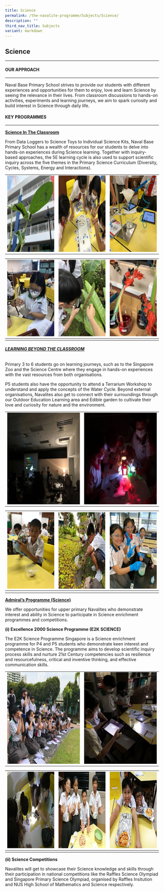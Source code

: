 ```yaml
---
title: Science
permalink: /the-navalite-programme/Subjects/Science/
description: ""
third_nav_title: Subjects
variant: markdown
---
```

## Science
---
#### OUR APPROACH
------------

Naval Base Primary School strives to provide our students with different experiences and opportunities for them to enjoy, love and learn Science by seeing the relevance in their lives. From classroom discussions to hands-on activities, experiments and learning journeys, we aim to spark curiosity and build interest in Science through daily life.  

 
#### KEY PROGRAMMES
--------------

**<u>Science In The Classroom</u>**

From Data Loggers to Science Toys to Individual Science Kits, Naval Base Primary School has a wealth of resources for our students to delve into hands-on experiences during Science learning. Together with inquiry-based approaches, the 5E learning cycle is also used to support scientific inquiry across the five themes in the Primary Science Curriculum (Diversity, Cycles, Systems, Energy and Interactions).



|  | | |
| -------- | -------- |  ---- | 
| <img src="/images/Science/Science%201.png" style="width:400px;height:250px;">    | <img src="/images/Science/Science%201a.jpg" style="width:400px;height:250px;">  | <img src="/images/Science/Science%202a.png" style="width:400px;height:250px;"> | | 

| <img src="/images/Science/Science%203a.jpg" style="width:400px;height:250px;"> |  <img src="/images/Science/Science%204a.jpg" style="width:400px;height:250px;"> | <img src="/images/Science/Science%205a.png" style="width:400px;height:250px;"> | 
| --- | ---- | ---- | 
|   |  | | 

###### **<u>LEARNING BEYOND THE CLASSROOM</u>**

Primary 3 to 6 students go on learning journeys, such as to the Singapore Zoo and the Science Centre where they engage in hands-on experiences with the vast resources from both organisations.&nbsp;

P5 students also have the opportunity to attend a Terrarium Workshop to understand and apply the concepts of the Water Cycle. Beyond external organisations, Navalites also get to connect with their surroundings through our Outdoor Education Learning area and Edible garden to cultivate their love and curiosity for nature and the environment.

|  |   | 
| --- | ---- | 
| <img src="/images/Science/Science%206a.jpg" style="width:400px;height:300px;"> | <img src="/images/Science/Science%207a.jpg" style="width:400px;height:300px;"> | 


| <img src="/images/Science/Science%204.png" style="width:400px;height:250px;"> |  <img src="/images/Science/Science%205.png" style="width:400px;height:250px;"> | <img src="/images/Science/Science%206.png" style="width:400px;height:250px;"> | 
| --- | ---- | ---- | 
|   |  | | 


**<u>Admiral’s Programme (Science)</u>**

We offer opportunities for upper primary Navalites who demonstrate interest and ability in Science to participate in Science enrichment programmes and competitions.

**(i) Excellence 2000 Science Programme (E2K SCIENCE)**

The E2K Science Programme Singapore is a Science enrichment programme for P4 and P5 students who demonstrate keen interest and competence in Science. The programme aims to develop scientific inquiry process skills and nurture 21st Century competencies such as resilience and resourcefulness, critical and inventive thinking, and effective communication skills.

|  | | 
| -------- | -------- |
|   <img src="/images/Science/Science%208a.jpg" style="width:400px;height:300px;">  |     <img src="/images/Science/Science%209a.jpg" style="width:400px;height:300px;">  |


|  <img src="/images/Science/Science%208.png" style="width:400px;height:250px;"> |  <img src="/images/Science/Science%2010.png" style="width:400px;height:250px;"> |  <img src="/images/Science/Science%209.png" style="width:400px;height:250px;"> |
| -------- | -------- | -------- |
|     |      |      |


**(ii) Science Competitions**

Navalites will get to showcase their Science knowledge and skills through their participation in national competitions like the Raffles Science Olympiad and Singapore Primary Science Olympiad, organised by Raffles Insitution and NUS High School of Mathematics and Science respectively.